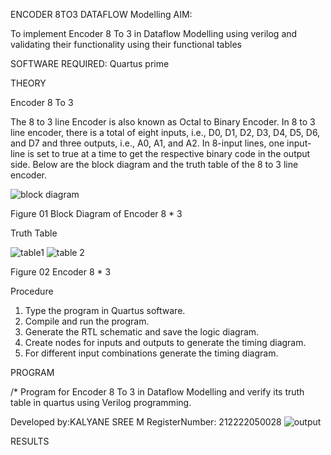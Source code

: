 ENCODER 8TO3 DATAFLOW Modelling
AIM:

To implement Encoder 8 To 3 in Dataflow Modelling using verilog and validating their functionality using their functional tables

SOFTWARE REQUIRED: Quartus prime

THEORY

Encoder 8 To 3

The 8 to 3 line Encoder is also known as Octal to Binary Encoder. In 8 to 3 line encoder, there is a total of eight inputs, i.e., D0, D1, D2, D3, D4, D5, D6, and D7 and three outputs, i.e., A0, A1, and A2. In 8-input lines, one input-line is set to true at a time to get the respective binary code in the output side. Below are the block diagram and the truth table of the 8 to 3 line encoder.

![block diagram](https://github.com/Kalyanesree/exp5/assets/163311552/f6609af6-e655-40a7-b)


Figure 01 Block Diagram of Encoder 8 * 3

Truth Table

![table1](https://github.com/Kalyanesree/exp5/assets/163311552/ef6a002d-4beb-48b3-b5f6-32b25a0224ec)
![table 2](https://github.com/Kalyanesree/exp5/assets/163311552/d1ed5865-9dc6-4dca-bd2c-c5faba4d1d90)



Figure 02 Encoder 8 * 3

Procedure
1. Type the program in Quartus software.
2. Compile and run the program.
3. Generate the RTL schematic and save the logic diagram.
4. Create nodes for inputs and outputs to generate the timing diagram.
5. For different input combinations generate the timing diagram.

PROGRAM

/* Program for Encoder 8 To 3 in Dataflow Modelling and verify its truth table in quartus using Verilog programming.

Developed by:KALYANE SREE M  RegisterNumber: 212222050028
![output](https://github.com/Kalyanesree/exp5/assets/163311552/3ffc55ac-b2dd-4fbd-b5c3-77f7efab98c9)


RESULTS
